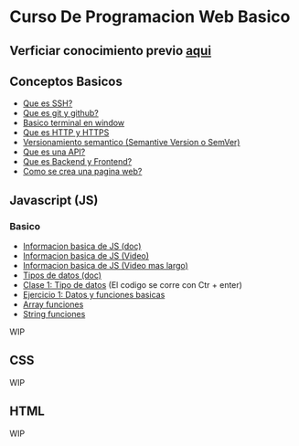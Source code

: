 # Curso De Programacion Web Basico

## Verficiar conocimiento previo [aqui](https://github.com/charly-palencia/developer-roadmap)

## Conceptos Basicos
- [Que es SSH?](https://www.youtube.com/watch?v=QgnzJ3nQylI)
- [Que es git y github?](https://www.youtube.com/watch?v=YlBy34ECh2s)
- [Basico terminal en window](https://www.youtube.com/watch?v=W6434nulBu8)
- [Que es HTTP y HTTPS](https://www.youtube.com/watch?v=6f7VKDmBBdM)
- [Versionamiento semantico (Semantive Version o SemVer)](https://www.youtube.com/watch?v=dj8H2mqiAtU)
- [Que es una API?](https://www.youtube.com/watch?v=u2Ms34GE14U)
- [Que es Backend y Frontend?](https://www.youtube.com/watch?v=50RbVujPPGs)
- [Como se crea una pagina web?](https://www.youtube.com/watch?v=iIyoWWiMDC4)
## Javascript (JS)

### Basico

- [Informacion basica de JS (doc)](https://developer.mozilla.org/es/docs/Learn/JavaScript/First_steps/Qu%C3%A9_es_JavaScript)  
- [Informacion basica de JS (Video)](https://www.youtube.com/watch?v=0yPIZLbE1y0)  
- [Informacion basica de JS (Video mas largo)](https://www.youtube.com/watch?v=viQ6creGqFM)  
- [Tipos de datos (doc)](https://www.todojs.com/tipos-datos-javascript-es6/)
- [Clase 1: Tipo de datos](https://jsfiddle.net/chalien/sr4eujLa/)  (El codigo se corre con Ctr + enter)
- [Ejercicio 1: Datos y funciones basicas](https://jsfiddle.net/chalien/1hLzv5qp/9/)
- [Array funciones](https://developer.mozilla.org/es/docs/Web/JavaScript/Referencia/Objetos_globales/Array)
- [String funciones](https://developer.mozilla.org/es/docs/Web/JavaScript/Referencia/Objetos_globales/String)

WIP

## CSS

WIP

## HTML

WIP

